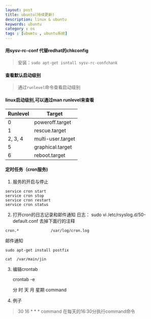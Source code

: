 ```yaml
---
layout: post
title: ubuntu(持续更新)
description: linux & ubuntu
keywords: ubuntu
category : os
tags : [ubumtu , ubuntu系统]
---
```


#### 用sysv-rc-conf 代替redhat的chkconfig
>安装：`sudo apt-get isntall sysv-rc-confchank`

#### 查看默认启动级别
>通过`runlevel`命令查看启动级别

#### linux启动级别,可以通过man runlevel来查看
>
|Runlevel|Target|
|--------|------|
|0|poweroff.target|
|1|rescue.target|
|2, 3, 4|multi-user.target|
|5| graphical.target|
|6|reboot.target|


#### 定时任务（cron服务)
1. 服务的开启与停止
```
service cron start
service cron stop
service cron restart
service cron status
```
2. 打开cron的日志记录和邮件通知
日志： sudo vi /etc/rsyslog.d/50-default.conf
去掉下面行的注释
```
cron.*              /var/log/cron.log
```

邮件通知
```
sudo apt-get install postfix

cat  /var/main/jin
```
3. 编辑crontab

   crontab -e 
   
   分 时 天 月 星期 command
4. 例子

> 30 16 * * * command    在每天的16:30分执行command命令 


